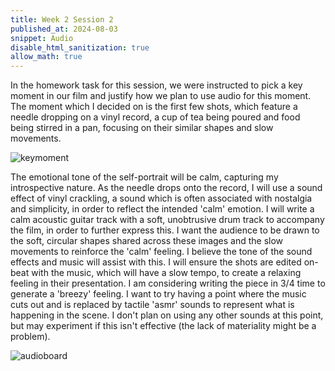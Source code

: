 ```yaml
---
title: Week 2 Session 2
published_at: 2024-08-03
snippet: Audio
disable_html_sanitization: true
allow_math: true
---
```


In the homework task for this session, we were instructed to pick a key moment in our film and justify how we plan to use audio for this moment. The moment which I decided on is the first few shots, which feature a needle dropping on a vinyl record, a cup of tea being poured and food being stirred in a pan, focusing on their similar shapes and slow movements. 

![keymoment](/w02s2/Untitled.jpg)

The emotional tone of the self-portrait will be calm, capturing my introspective nature. As the needle drops onto the record, I will use a sound effect of vinyl crackling, a sound which is often associated with nostalgia and simplicity, in order to reflect the intended 'calm' emotion. I will write a calm acoustic guitar track with a soft, unobtrusive drum track to accompany the film, in order to further express this. I want the audience to be drawn to the soft, circular shapes shared across these images and the slow movements to reinforce the 'calm' feeling. I believe the tone of the sound effects and music will assist with this. I will ensure the shots are edited on-beat with the music, which will have a slow tempo, to create a relaxing feeling in their presentation. I am considering writing the piece in 3/4 time to generate a 'breezy' feeling. I want to try having a point where the music cuts out and is replaced by tactile 'asmr' sounds to represent what is happening in the scene. I don't plan on using any other sounds at this point, but may experiment if this isn't effective (the lack of materiality might be a problem).

![audioboard](/w02s2/Untitled(1).jpg)
